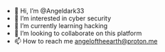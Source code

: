- 👋 Hi, I’m @Angeldark33
- 👀 I’m interested in cyber security
- 🌱 I’m currently learning hacking
- 💞️ I’m looking to collaborate on this platform
- 📫 How to reach me angeloftheearth@proton.me

<!---
Angeldark33/Angeldark33 is a ✨ special ✨ repository because its `README.md` (this file) appears on your GitHub profile.
You can click the Preview link to take a look at your changes.
--->
